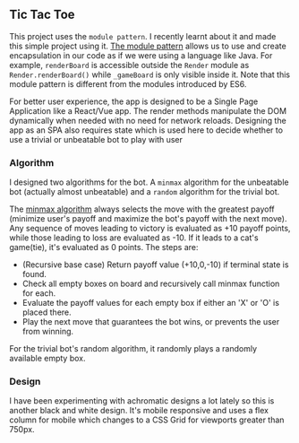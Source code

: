 ## Tic Tac Toe

This project uses the `module pattern`. I recently learnt about it and made this simple project using it. [The module pattern](https://dev.to/tomekbuszewski/module-pattern-in-javascript-56jm) allows us to use and create encapsulation in our code as if we were using a language like Java. For example, `renderBoard` is accessible outside the `Render` module as `Render.renderBoard()` while `_gameBoard` is only  visible inside it. Note that this module pattern is different from the modules introduced by ES6.

For better user experience, the app is designed to be a Single Page Application like a  React/Vue app. The render methods manipulate the DOM dynamically when needed with no need for network reloads. Designing the app as an SPA also requires state which is used here to decide whether to use a trivial or unbeatable bot to play with user

### Algorithm
I designed two algorithms for the bot. A `minmax` algorithm for the unbeatable bot (actually almost unbeatable) and a `random` algorithm for the trivial bot.

The [minmax algorithm](https://en.wikipedia.org/wiki/Minimax) always selects the move with the greatest payoff (minimize user's payoff and maximize the bot's payoff with the next move). Any sequence of moves leading to victory is evaluated as +10 payoff points, while those leading to loss are evaluated as -10. If it leads to a cat's game(tie), it's evaluated as 0 points. The steps are:

- (Recursive base case) Return payoff value (+10,0,-10) if terminal state is found.
- Check all empty boxes on board and recursively call minmax function for each.
- Evaluate the payoff values for each empty box if either an 'X' or 'O' is placed there.
- Play the next move that guarantees the bot wins, or prevents the user from winning.

For the trivial bot's random algorithm, it randomly plays a randomly available empty box.

### Design
I have been experimenting with achromatic designs a lot lately so this is another black and white design. It's mobile responsive and uses a flex column for mobile which changes to a CSS Grid for viewports greater than 750px.
